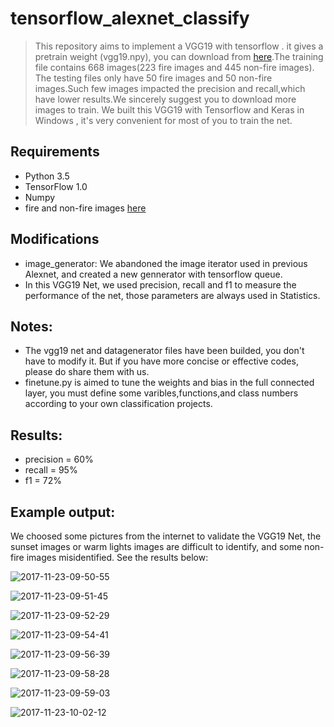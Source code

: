 # tensorflow_alexnet_classify
> This repository aims to implement a VGG19 with tensorflow . it gives a pretrain weight (vgg19.npy), you can download from 
[here](https://mega.nz/#!xZ8glS6J!MAnE91ND_WyfZ_8mvkuSa2YcA7q-1ehfSm-Q1fxOvvs).The training file contains 668 images(223 fire images and 445 non-fire images).
The testing files only have 50 fire images and 50 non-fire images.Such few images impacted the precision and recall,which have lower results.We sincerely suggest you
to download more images to train.
> We built this VGG19 with Tensorflow and Keras in Windows ,  it's very convenient for most of you to train the net.

## Requirements
* Python 3.5
* TensorFlow 1.0
* Numpy
* fire and non-fire images [here](https://github.com/UIA-CAIR/Fire-Detection-Image-Dataset)

## Modifications
* image_generator: We abandoned the image iterator used in previous Alexnet, and created a new gennerator with tensorflow queue.
* In this VGG19 Net, we used precision, recall and f1 to measure the performance of the net, those parameters are always used in Statistics.

## Notes:
* The vgg19 net and datagenerator files have been builded, you don't have to modify it. But if you have more concise or effective codes, please do share them with us.
* finetune.py is aimed to tune the weights and bias in the full connected layer, you must define some varibles,functions,and class numbers according to your own classification projects.  

## Results:
* precision = 60%
* recall = 95%
* f1 = 72%

## Example output:
We choosed some pictures from the internet to validate the VGG19 Net, the sunset images or warm lights images are difficult to identify, and some non-fire images misidentified.
See the results below:

![2017-11-23-09-50-55](http://qiniu.xdpie.com/2017-11-23-09-50-55.png)

![2017-11-23-09-51-45](http://qiniu.xdpie.com/2017-11-23-09-51-45.png)

![2017-11-23-09-52-29](http://qiniu.xdpie.com/2017-11-23-09-52-29.png)

![2017-11-23-09-54-41](http://qiniu.xdpie.com/2017-11-23-09-54-41.png)

![2017-11-23-09-56-39](http://qiniu.xdpie.com/2017-11-23-09-56-39.png)

![2017-11-23-09-58-28](http://qiniu.xdpie.com/2017-11-23-09-58-28.png)

![2017-11-23-09-59-03](http://qiniu.xdpie.com/2017-11-23-09-59-03.png)

![2017-11-23-10-02-12](http://qiniu.xdpie.com/2017-11-23-10-02-12.png)

    
 
